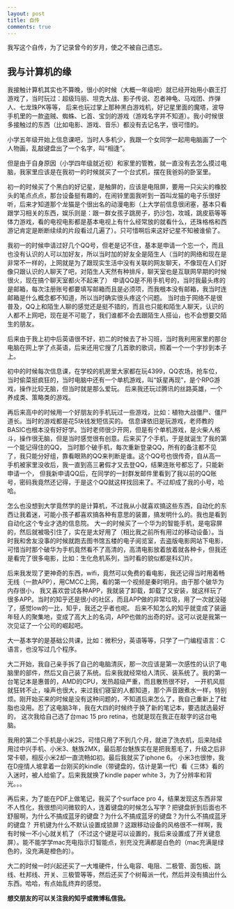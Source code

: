 ```yaml
---
layout: post
title: 自传
comments: true
---
```


我写这个自传，为了记录曾今的岁月，使之不被自己遗忘。

## 我与计算机的缘

我接触计算机其实也不算晚，很小的时候（大概一年级吧）就已经开始用小霸王打游戏了，当时玩过：超级玛丽、坦克大战、影子传说、忍者神龟、马戏团、炸弹人、七龙珠PK等等，
后来也玩过掌上那种黑白游戏机，好记星里面的魔塔，波导手机里的一款盗贼、蜘蛛、匕首、宝剑的游戏（游戏名字并不知道）。我小时候很多接触过的东西（比如电影、游戏、音乐）都没有去记名字，很可惜的。

小学五年级开始上信息课吧，当时人多机少，我跟一个女同学一起用电脑画了一个人物画，乱敲键盘出了一个名字，叫“相逢”。

但是由于自身原因（小学四年级就近视）和家里的管教，就一直没有去怎么摸过电脑，我家里应该是在我初一的时候就买了一个台式机，摆在我爸妈的卧室里。

初一的时候买了个黑白的好记星，是触屏的，应该是电阻屏，要用一只尖尖的橡胶头的笔点点点，那台设备挺有趣的，在闹铃里面我听到一首叫龙猫的电子乐很好听，后来才知道那个龙猫是个很出名的动漫电影（上大学前信息很闭塞，基本只看跟学习相关的东西，娱乐则是：跟一群女孩子跳房子，扔沙包，攻城，跳皮筋等等体力游戏，看的电视电影都是基本电视上有什么经常放的就看什么，还珠格格和西游记肯定是断断续续的片段看过几遍了）。只可惜啊后来这好记星不知被谁偷了。

我初一的时候申请过好几个QQ号，但老是记不住，基本是申请一个忘一个，而且也没有认识的人可以加好友，所以当时加的好友全是陌生人（当时的网络和现在是非常不一样的，上网就是为了跟现实生活中没有关联的网友聊天，不像现在人们好像只跟认识的人聊天了吧，对陌生人天然有种排斥，聊天室也是互联网早期的时候很火，现在搞个聊天室都火不起来了）
申请QQ是不用手机号的，当时我最头疼的是邮箱，每次注册账号都要填写邮箱而且是必须项，而我根本没有邮箱，我当时连邮箱是什么概念都不知道，所以当时确实很头疼这个问题。
当时由于网络不是很普及，QQ上和陌生人聊的感觉还是挺不错的，而且也只能和陌生人聊天，认识的人都不上网吧，现在是不可能了，我们谁都不会去跟陌生人搭讪，也不会想要交陌生的朋友。

后来由于我上初中后英语很不好，初二的时候去了补习班，当时我利用家里的那台电脑在网上学了点英语，后来还用它搜了几首歌的歌词，照着一个一个字抄到本子上。

初中的时候每次信息课，在学校的机房里大家都在玩4399，QQ农场，抢车位，当时偷菜挺疯狂的，当时电脑中还有一个单机游戏，叫“妖星再现”，是个RPG游戏，操作比较无脑，但当时就是那么爱玩。
后来我还玩过腾讯的丝路英雄，一个养成类、策略类的游戏。

再后来高中的时候用一个好朋友的手机玩过一些游戏，比如：植物大战僵尸、僵尸道长。当时的游戏都是花5块钱发短信买的。
信息课依旧是玩游戏，老师教的BASIC也根本没有好好学。当时老师很少开网，但是有个单机游戏，是火柴人格斗，操作很无脑，但是当时感觉很有创意。后来买了个手机，于是就诞生了我的第一个能记得住的QQ，
当时那个破手机，每次重新登录QQ，所有的备注都不见了，我只能分好组，靠看眼熟的QQ来判断是谁。这个QQ号也很传奇，自从高一手机被家里没收后，我一直到高三暑假才又去登QQ，结果连账号都忘了，只能新申请一个，
但我新申请QQ后，在同学的一封群发邮件里看到了我以前的QQ账号，密码我竟然还记得，于是这个QQ就这样找回来了。不过却成了我的小号，哈哈。

怎么也没想到大学竟然学的是计算机，不过我从小就喜欢搞这些东西，自动化的东西让我着迷，可能小孩子都喜欢搞各种有意思的装置，搞发明什么的。我也是看到自动化这个专业才选的信息院。
大一的时候买了一个华为的智能手机，是电容屏的，然后就被吸引住了，实在是太好用了（相比我之前所有用过的移动设备）。当时我和舍友没事的时候就跑去图书馆五楼的电子阅览室，去盗版电影网站下电影，
可惜当时那个破华为手机竟然看不了高清的，高清电影放着放着就各种卡，但我还是看完了很多电影，比如：生化危机系列，当时看的貌似都是科幻片。

后来我发现了更神奇的东西，wifi，竟然可以免费的看电影，我还记得当时用着畅无线（一款APP），用CMCC上网，看的第一个视频是秦时明月。由于那个破华为内存很小，
我又喜欢尝试各种APP，我就装了卸载，卸载了又安装，就这样玩了很多APP。当时的知乎还是很小的社区，而且APP做的非常垃圾，用了一次就没碰了，感觉low的一比，知乎，我还之乎者也呢。
后来不知怎么的知乎就变成了装逼年轻人的聚集地，变成了高大上的名词，APP也做的出奇的好。这可以说是我第一次见证了一个公司的崛起吧。

大一基本学的是基础公共课，比如：微积分，英语等等，只学了一门编程语言：C语言，也没写过几个程序。

大二开始，我自己亲手拆了自己的电脑清灰，那一次应该是第一次感性的认识了电脑里的部件，然后又自己装了系统。后来我就经常给人清灰、装系统了。我的第一台笔记本是惠普的，AMD的CPU，发热超级严重，而且散热很不好，
一开机风扇就狂转不止，噪声也很大，来过我们寝室的人都知道，那个声音跟煮水一样，特别烦。刚开始买来的时候是没有这种问题的，不知道后来怎么了，我自己重新上了硅脂也没用。忍了这电脑3年，我在大四的时候终于换了新的笔记本，要选就选最好的，
这次我给自己选了台mac 15 pro retina，也就是现在我正在敲字的这台电脑。

我用的第二个手机是小米2S，可惜只用了不到几个月，就进了洗衣机，后来陆续用过中兴手机、小米3、魅族2MX，最后那台魅族实在是把我惹毛了，升级之后非常卡顿，相反小米2却一直流畅如初。最后我就买了iphone 6。
小米3也很惨，我在D座情人坡拿着一台刚买的kindle（带键盘的，估计是第一代）看《三体》看的入迷时，被人给偷了。后来我就换了kindle paper white 3，为了分辨率和背光。。。

再后来，为了能在PDF上做笔记，我买了个surface pro 4，结果发现这东西非常不人性化，我很想问问微软的人，连着键盘的时候怎么写字？把键盘折到后面也不舒服啊，为什么不搞成蓝牙的键盘？为什么不搞成蓝牙的键盘？为什么不搞成蓝牙的键盘？
开机键为什么不默认设置成锁屏？这跟移动设备的风格很不一样啊，我有时候一不小心就关机了（不过这个键是可以设置的，我后来设置成了开关键息屏）。能不能学学mac充电指示灯智能点，别充没充满都是白色的（mac充满是绿色的，没充满是橙色的）。

大二的时候一时兴起还买了一大堆硬件，什么电容、电阻、二极管、面包板、跳线、杜邦线、开关、三极管等等，然后还买了个树莓派一代，然后并没有搞出什么东西。哈哈，有点始乱终弃的感觉。

**想交朋友的可以关注我的知乎或微博私信我。**

